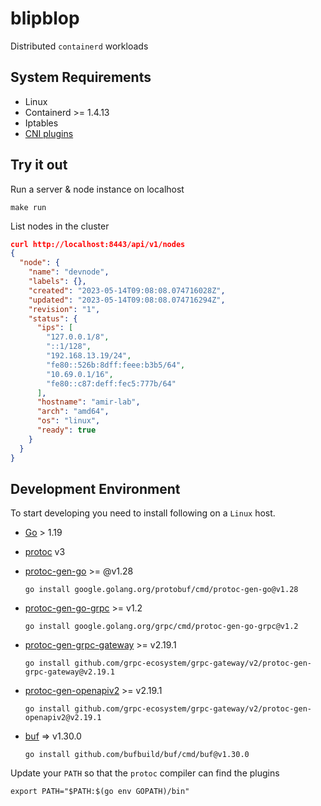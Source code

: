 # blipblop

Distributed `containerd` workloads

## System Requirements

- Linux
- Containerd >= 1.4.13
- Iptables
- [CNI plugins](https://github.com/containernetworking/plugins)

## Try it out

Run a server & node instance on localhost

```shell
make run
```

List nodes in the cluster

```json
curl http://localhost:8443/api/v1/nodes
{
  "node": {
    "name": "devnode",
    "labels": {},
    "created": "2023-05-14T09:08:08.074716028Z",
    "updated": "2023-05-14T09:08:08.074716294Z",
    "revision": "1",
    "status": {
      "ips": [
        "127.0.0.1/8",
        "::1/128",
        "192.168.13.19/24",
        "fe80::526b:8dff:feee:b3b5/64",
        "10.69.0.1/16",
        "fe80::c87:deff:fec5:777b/64"
      ],
      "hostname": "amir-lab",
      "arch": "amd64",
      "os": "linux",
      "ready": true
    }
  }
}
```

## Development Environment

To start developing you need to install following on a `Linux` host.

- [Go](https://go.dev/doc/install) > 1.19
- [protoc](https://grpc.io/docs/protoc-installation/) v3
- [protoc-gen-go](https://grpc.io/docs/languages/go/quickstart/) >= @v1.28

  ```shell
  go install google.golang.org/protobuf/cmd/protoc-gen-go@v1.28
  ```

- [protoc-gen-go-grpc](https://grpc.io/docs/languages/go/quickstart/) >= v1.2

  ```shell
  go install google.golang.org/grpc/cmd/protoc-gen-go-grpc@v1.2
  ```

- [protoc-gen-grpc-gateway](https://github.com/grpc-ecosystem/grpc-gateway) >= v2.19.1

  ```shell
  go install github.com/grpc-ecosystem/grpc-gateway/v2/protoc-gen-grpc-gateway@v2.19.1
  ```

- [protoc-gen-openapiv2](https://github.com/grpc-ecosystem/grpc-gateway) >= v2.19.1

  ```shell
  go install github.com/grpc-ecosystem/grpc-gateway/v2/protoc-gen-openapiv2@v2.19.1
  ```

- [buf](https://buf.build/docs/installation) => v1.30.0

  ```
  go install github.com/bufbuild/buf/cmd/buf@v1.30.0
  ```

Update your `PATH` so that the `protoc` compiler can find the plugins

```shell
export PATH="$PATH:$(go env GOPATH)/bin"
```
